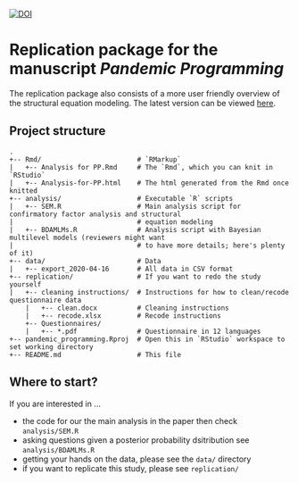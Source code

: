 [![DOI](https://zenodo.org/badge/257594337.svg)](https://zenodo.org/badge/latestdoi/257594337)
# Replication package for the manuscript *Pandemic Programming*

The replication package also consists of a more user friendly overview of the structural equation modeling. The latest version can be viewed [here](https://github.com/torkar/pandemic_programming/blob/master/Rmd/Analysis-for-PP.html).

## Project structure

```
. 
+-- Rmd/                        # `RMarkup`
|   +-- Analysis for PP.Rmd     # The `Rmd`, which you can knit in `RStudio`
|   +-- Analysis-for-PP.html    # The html generated from the Rmd once knitted
+-- analysis/                   # Executable `R` scripts
|   +-- SEM.R                   # Main analysis script for confirmatory factor analysis and structural 
|                               # equation modeling
|   +-- BDAMLMs.R               # Analysis script with Bayesian multilevel models (reviewers might want 
|                               # to have more details; here's plenty of it)
+-- data/                       # Data
|   +-- export_2020-04-16       # All data in CSV format
+-- replication/                # If you want to redo the study yourself
|   +-- cleaning instructions/  # Instructions for how to clean/recode questionnaire data
    |   +-- clean.docx          # Cleaning instructions
    |   +-- recode.xlsx         # Recode instructions
    +-- Questionnaires/
    |   +-- *.pdf               # Questionnaire in 12 languages
+-- pandemic_programming.Rproj  # Open this in `RStudio` workspace to set working directory
+-- README.md                   # This file

```

## Where to start?

If you are interested in ...

* the code for our the main analysis in the paper then check `analysis/SEM.R`
* asking questions given a posterior probability dsitribution see `analysis/BDAMLMs.R`
* getting your hands on the data, please see the `data/` directory
* if you want to replicate this study, please see `replication/`
